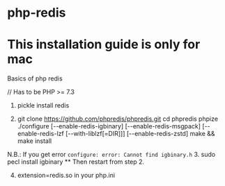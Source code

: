 # php-redis
# This installation guide is only for mac

Basics of php redis

// Has to be PHP >= 7.3
1. pickle install redis

2. git clone https://github.com/phpredis/phpredis.git
cd phpredis
phpize
./configure [--enable-redis-igbinary] [--enable-redis-msgpack] [--enable-redis-lzf [--with-liblzf[=DIR]]] [--enable-redis-zstd]
make && make install

N.B.: If you get error `configure: error: Cannot find igbinary.h`
3. sudo pecl install igbinary
** Then restart from step 2.

4. extension=redis.so in your php.ini